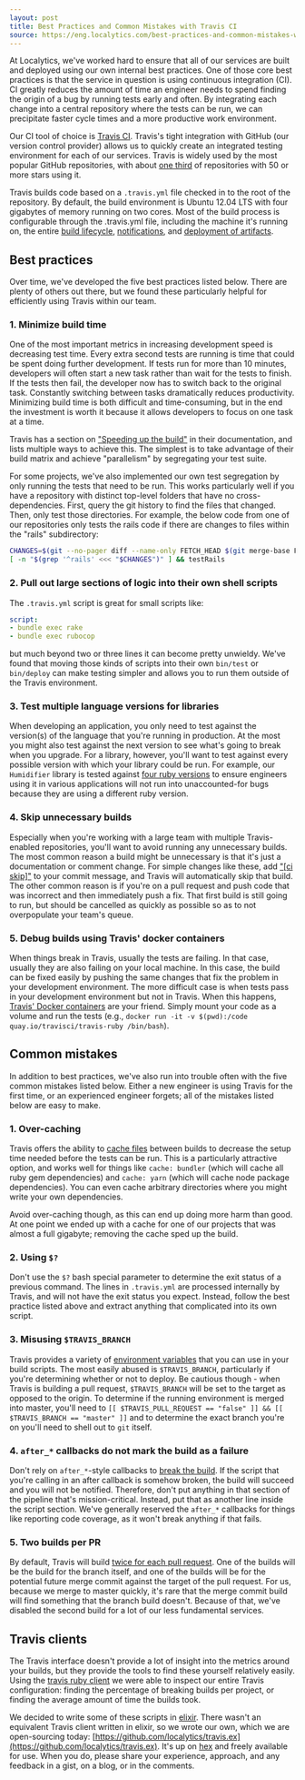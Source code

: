 ```yaml
---
layout: post
title: Best Practices and Common Mistakes with Travis CI
source: https://eng.localytics.com/best-practices-and-common-mistakes-with-travis-ci/
---
```


At Localytics, we've worked hard to ensure that all of our services are built and deployed using our own internal best practices. One of those core best practices is that the service in question is using continuous integration (CI). CI greatly reduces the amount of time an engineer needs to spend finding the origin of a bug by running tests early and often. By integrating each change into a central repository where the tests can be run, we can precipitate faster cycle times and a more productive work environment.

Our CI tool of choice is [Travis CI](https://travis-ci.org). Travis's tight integration with GitHub (our version control provider) allows us to quickly create an integrated testing environment for each of our services. Travis is widely used by the most popular GitHub repositories, with about [one third](https://blog.travis-ci.com/2016-07-28-what-we-learned-from-analyzing-2-million-travis-builds) of repositories with 50 or more stars using it.

Travis builds code based on a `.travis.yml` file checked in to the root of the repository. By default, the build environment is Ubuntu 12.04 LTS with four gigabytes of memory running on two cores. Most of the build process is configurable through the .travis.yml file, including the machine it's running on, the entire [build lifecycle](https://docs.travis-ci.com/user/customizing-the-build), [notifications](https://docs.travis-ci.com/user/notifications/), and [deployment of artifacts](https://docs.travis-ci.com/user/deployment/).

## Best practices

Over time, we've developed the five best practices listed below. There are plenty of others out there, but we found these particularly helpful for efficiently using Travis within our team.

### 1. Minimize build time

One of the most important metrics in increasing development speed is decreasing test time. Every extra second tests are running is time that could be spent doing further development. If tests run for more than 10 minutes, developers will often start a new task rather than wait for the tests to finish. If the tests then fail, the developer now has to switch back to the original task. Constantly switching between tasks dramatically reduces productivity. Minimizing build time is both difficult and time-consuming, but in the end the investment is worth it because it allows developers to focus on one task at a time.

Travis has a section on ["Speeding up the build"](https://docs.travis-ci.com/user/speeding-up-the-build/) in their documentation, and lists multiple ways to achieve this. The simplest is to take advantage of their build matrix and achieve "parallelism" by segregating your test suite.

For some projects, we've also implemented our own test segregation by only running the tests that need to be run. This works particularly well if you have a repository with distinct top-level folders that have no cross-dependencies. First, query the git history to find the files that changed. Then, only test those directories. For example, the below code from one of our repositories only tests the rails code if there are changes to files within the "rails" subdirectory:

```sh
CHANGES=$(git --no-pager diff --name-only FETCH_HEAD $(git merge-base FETCH_HEAD master))  
[ -n "$(grep '^rails' <<< "$CHANGES")" ] && testRails
```

### 2. Pull out large sections of logic into their own shell scripts

The `.travis.yml` script is great for small scripts like:

```yaml
script:  
- bundle exec rake
- bundle exec rubocop
```

but much beyond two or three lines it can become pretty unwieldy. We've found that moving those kinds of scripts into their own `bin/test` or `bin/deploy` can make testing simpler and allows you to run them outside of the Travis environment.

### 3. Test multiple language versions for libraries

When developing an application, you only need to test against the version(s) of the language that you're running in production. At the most you might also test against the next version to see what's going to break when you upgrade. For a library, however, you'll want to test against every possible version with which your library could be run. For example, our `Humidifier` library is tested against [four ruby versions](https://github.com/localytics/humidifier/blob/master/.travis.yml) to ensure engineers using it in various applications will not run into unaccounted-for bugs because they are using a different ruby version.

### 4. Skip unnecessary builds

Especially when you're working with a large team with multiple Travis-enabled repositories, you'll want to avoid running any unnecessary builds. The most common reason a build might be unnecessary is that it's just a documentation or comment change. For simple changes like these, add ["[ci skip]"](https://docs.travis-ci.com/user/customizing-the-build/) to your commit message, and Travis will automatically skip that build. The other common reason is if you're on a pull request and push code that was incorrect and then immediately push a fix. That first build is still going to run, but should be cancelled as quickly as possible so as to not overpopulate your team's queue.

### 5. Debug builds using Travis' docker containers

When things break in Travis, usually the tests are failing. In that case, usually they are also failing on your local machine. In this case, the build can be fixed easily by pushing the same changes that fix the problem in your development environment. The more difficult case is when tests pass in your development environment but not in Travis. When this happens, [Travis' Docker containers](https://docs.travis-ci.com/user/common-build-problems/) are your friend. Simply mount your code as a volume and run the tests (e.g., `docker run -it -v $(pwd):/code quay.io/travisci/travis-ruby /bin/bash`).

## Common mistakes

In addition to best practices, we've also run into trouble often with the five common mistakes listed below. Either a new engineer is using Travis for the first time, or an experienced engineer forgets; all of the mistakes listed below are easy to make.

### 1. Over-caching

Travis offers the ability to [cache files](https://docs.travis-ci.com/user/caching/) between builds to decrease the setup time needed before the tests can be run. This is a particularly attractive option, and works well for things like `cache: bundler` (which will cache all ruby gem dependencies) and `cache: yarn` (which will cache node package dependencies). You can even cache arbitrary directories where you might write your own dependencies.

Avoid over-caching though, as this can end up doing more harm than good. At one point we ended up with a cache for one of our projects that was almost a full gigabyte; removing the cache sped up the build.

### 2. Using `$?`

Don't use the `$?` bash special parameter to determine the exit status of a previous command. The lines in `.travis.yml` are processed internally by Travis, and will not have the exit status you expect. Instead, follow the best practice listed above and extract anything that complicated into its own script.

### 3. Misusing `$TRAVIS_BRANCH`

Travis provides a variety of [environment variables](https://docs.travis-ci.com/user/environment-variables/) that you can use in your build scripts. The most easily abused is `$TRAVIS_BRANCH`, particularly if you're determining whether or not to deploy. Be cautious though - when Travis is building a pull request, `$TRAVIS_BRANCH` will be set to the target as opposed to the origin. To determine if the running environment is merged into master, you'll need to `[[ $TRAVIS_PULL_REQUEST == "false" ]] && [[ $TRAVIS_BRANCH == "master" ]]` and to determine the exact branch you're on you'll need to shell out to `git` itself.

### 4. `after_*` callbacks do not mark the build as a failure

Don't rely on `after_*`-style callbacks to [break the build](https://docs.travis-ci.com/user/customizing-the-build/). If the script that you're calling in an after callback is somehow broken, the build will succeed and you will not be notified. Therefore, don't put anything in that section of the pipeline that's mission-critical. Instead, put that as another line inside the script section. We've generally reserved the `after_*` callbacks for things like reporting code coverage, as it won't break anything if that fails.

### 5. Two builds per PR

By default, Travis will build [twice for each pull request](https://docs.travis-ci.com/user/pull-requests/). One of the builds will be the build for the branch itself, and one of the builds will be for the potential future merge commit against the target of the pull request. For us, because we merge to master quickly, it's rare that the merge commit build will find something that the branch build doesn't. Because of that, we've disabled the second build for a lot of our less fundamental services.

## Travis clients

The Travis interface doesn't provide a lot of insight into the metrics around your builds, but they provide the tools to find these yourself relatively easily. Using the [travis ruby client](https://github.com/travis-ci/travis.rb) we were able to inspect our entire Travis configuration: finding the percentage of breaking builds per project, or finding the average amount of time the builds took.

We decided to write some of these scripts in [elixir](https://eng.localytics.com/flirting-with-elixir/). There wasn't an equivalent Travis client written in elixir, so we wrote our own, which we are open-sourcing today: [https://github.com/localytics/travis.ex](https://github.com/localytics/travis.ex). It's up on [hex](https://hex.pm/packages/travis) and freely available for use. When you do, please share your experience, approach, and any feedback in a gist, on a blog, or in the comments.

